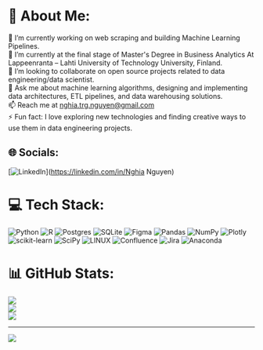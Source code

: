 # 💫 About Me:
🔭 I’m currently working on web scraping and building Machine Learning Pipelines.<br>🌱 I’m currently at the final stage of Master's Degree in Business Analytics At Lappeenranta – Lahti University of Technology University, Finland.<br>👯 I’m looking to collaborate on open source projects related to data engineering/data scientist.<br>💬 Ask me about machine learning algorithms, designing and implementing data architectures, ETL pipelines, and data warehousing solutions.<br>📫 Reach me at nghia.trg.nguyen@gmail.com<br>⚡ Fun fact: I love exploring new technologies and finding creative ways to use them in data engineering projects.


## 🌐 Socials:
[![LinkedIn](https://img.shields.io/badge/LinkedIn-%230077B5.svg?logo=linkedin&logoColor=white)](https://linkedin.com/in/Nghia Nguyen) 

# 💻 Tech Stack:
![Python](https://img.shields.io/badge/python-3670A0?style=for-the-badge&logo=python&logoColor=ffdd54) ![R](https://img.shields.io/badge/r-%23276DC3.svg?style=for-the-badge&logo=r&logoColor=white) ![Postgres](https://img.shields.io/badge/postgres-%23316192.svg?style=for-the-badge&logo=postgresql&logoColor=white) ![SQLite](https://img.shields.io/badge/sqlite-%2307405e.svg?style=for-the-badge&logo=sqlite&logoColor=white) 	![Figma](https://img.shields.io/badge/figma-%23F24E1E.svg?style=for-the-badge&logo=figma&logoColor=white) ![Pandas](https://img.shields.io/badge/pandas-%23150458.svg?style=for-the-badge&logo=pandas&logoColor=white) ![NumPy](https://img.shields.io/badge/numpy-%23013243.svg?style=for-the-badge&logo=numpy&logoColor=white) ![Plotly](https://img.shields.io/badge/Plotly-%233F4F75.svg?style=for-the-badge&logo=plotly&logoColor=white) ![scikit-learn](https://img.shields.io/badge/scikit--learn-%23F7931E.svg?style=for-the-badge&logo=scikit-learn&logoColor=white) ![SciPy](https://img.shields.io/badge/SciPy-%230C55A5.svg?style=for-the-badge&logo=scipy&logoColor=%white) ![LINUX](https://img.shields.io/badge/Linux-FCC624?style=for-the-badge&logo=linux&logoColor=black) ![Confluence](https://img.shields.io/badge/confluence-%23172BF4.svg?style=for-the-badge&logo=confluence&logoColor=white) ![Jira](https://img.shields.io/badge/jira-%230A0FFF.svg?style=for-the-badge&logo=jira&logoColor=white) ![Anaconda](https://img.shields.io/badge/Anaconda-%2344A833.svg?style=for-the-badge&logo=anaconda&logoColor=white)
# 📊 GitHub Stats:
![](https://github-readme-stats.vercel.app/api?username=DarvinciVincent&theme=dark&hide_border=false&include_all_commits=false&count_private=false)<br/>
![](https://github-readme-streak-stats.herokuapp.com/?user=DarvinciVincent&theme=dark&hide_border=false)<br/>
![](https://github-readme-stats.vercel.app/api/top-langs/?username=DarvinciVincent&theme=dark&hide_border=false&include_all_commits=false&count_private=false&layout=compact)

---
[![](https://visitcount.itsvg.in/api?id=DarvinciVincent&icon=0&color=0)](https://visitcount.itsvg.in)

<!-- Proudly created with GPRM ( https://gprm.itsvg.in ) -->
